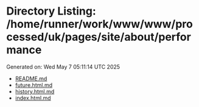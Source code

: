 # Directory Listing: /home/runner/work/www/www/processed/uk/pages/site/about/performance
Generated on: Wed May  7 05:11:14 UTC 2025

- [README.md](README.md)
- [future.html.md](future.html.md)
- [history.html.md](history.html.md)
- [index.html.md](index.html.md)
